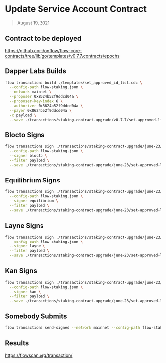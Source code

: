 # Update Service Account Contract

> August 19, 2021

## Contract to be deployed

https://github.com/onflow/flow-core-contracts/tree/lib/go/templates/v0.7.7/contracts/epochs

## Dapper Labs Builds

```sh
flow transactions build ./templates/set_approved_id_list.cdc \
  --config-path flow-staking.json \
  --network mainnet \
  --proposer 0x8624b52f9ddcd04a \
  --proposer-key-index 6 \
  --authorizer 0x8624b52f9ddcd04a \
  --payer 0x8624b52f9ddcd04a \
  -x payload \
  --save ./transactions/staking-contract-upgrade/v0-7-7/set-approved-list-v0-7-7-unsigned.rlp
```

## Blocto Signs

```sh
flow transactions sign ./transactions/staking-contract-upgrade/june-23/set-approved-list-v0-7-7-unsigned.rlp \
  --config-path flow-staking.json \
  --signer blocto \
  --filter payload \
  --save ./transactions/staking-contract-upgrade/june-23/set-approved-list-v0-7-7-sig-1.rlp
```

## Equilibrium Signs

```sh
flow transactions sign ./transactions/staking-contract-upgrade/june-23/set-approved-list-v0-7-7-sig-1.rlp \
  --config-path flow-staking.json \
  --signer equilibrium \
  --filter payload \
  --save ./transactions/staking-contract-upgrade/june-23/set-approved-list-v0-7-7-sig-2.rlp
```

## Layne Signs

```sh
flow transactions sign ./transactions/staking-contract-upgrade/june-23/set-approved-list-v0-7-7-sig-2.rlp \
  --config-path flow-staking.json \
  --signer layne \
  --filter payload \
  --save ./transactions/staking-contract-upgrade/june-23/set-approved-list-v0-7-7-sig-3.rlp
```

## Kan Signs

```sh
flow transactions sign ./transactions/staking-contract-upgrade/june-23/set-approved-list-v0-7-7-sig-3.rlp \
  --config-path flow-staking.json \
  --signer kan \
  --filter payload \
  --save ./transactions/staking-contract-upgrade/june-23/set-approved-list-v0-7-7-sig-complete.rlp
```


## Somebody Submits

```sh
flow transactions send-signed --network mainnet --config-path flow-staking.json ./transactions/staking-contract-upgrade/june-23/set-approved-list-v0-7-7-sig-complete.rlp
```

## Results

https://flowscan.org/transaction/
